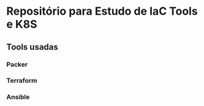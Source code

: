 # Repositório para Estudo de IaC Tools e K8S


## Tools usadas

### Packer

### Terraform

### Ansible


